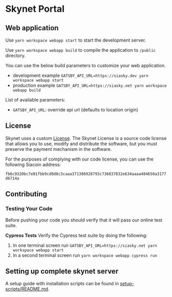 # Skynet Portal

## Web application

Use `yarn workspace webapp start` to start the development server.

Use `yarn workspace webapp build` to compile the application to `/public` directory.

You can use the below build parameters to customize your web application.

- development example `GATSBY_API_URL=https://siasky.dev yarn workspace webapp start`
- production example `GATSBY_API_URL=https://siasky.net yarn workspace webapp build`

List of available parameters:

- `GATSBY_API_URL`: override api url (defaults to location origin)

## License

Skynet uses a custom [License](./LICENSE.md). The Skynet License is a source
code license that allows you to use, modify and distribute the software, but
you must preserve the payment mechanism in the software.

For the purposes of complying with our code license, you can use the
following Siacoin address:

`fb6c9320bc7e01fbb9cd8d8c3caaa371386928793c736837832e634aaaa484650a3177d6714a`

## Contributing

### Testing Your Code

Before pushing your code you should verify that it will pass our online test
suite.

**Cypress Tests**
Verify the Cypress test suite by doing the following:

1. In one terminal screen run `GATSBY_API_URL=https://siasky.net yarn workspace webapp start`
1. In a second terminal screen run `yarn workspace webapp cypress run`

## Setting up complete skynet server

A setup guide with installation scripts can be found in [setup-scripts/README.md](./setup-scripts/README.md).

